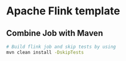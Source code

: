 # Apache Flink template

## Combine Job with Maven
```bash
# Build flink job and skip tests by using
mvn clean install -DskipTests
```

